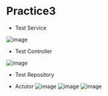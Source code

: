 # Practice3

* Test Service

![image](https://user-images.githubusercontent.com/114813626/220676826-1000d2dc-3a0b-4af8-af4e-58c82078f386.png)
* Test Controller

![image](https://user-images.githubusercontent.com/114813626/220678463-ddecc6dc-93b6-44fa-b1bb-c3eb79cf1c26.png)
* Test Repository


* Actutor
![image](https://user-images.githubusercontent.com/114813626/220680473-0c2055ee-17e8-43ce-adf2-5d7286b51238.png)
![image](https://user-images.githubusercontent.com/114813626/220680606-a2ea4b4b-f4b8-45f9-87ab-3b868ea897d8.png)
![image](https://user-images.githubusercontent.com/114813626/220680968-6c44ee0d-fad9-4e4f-932e-048173e87165.png)
